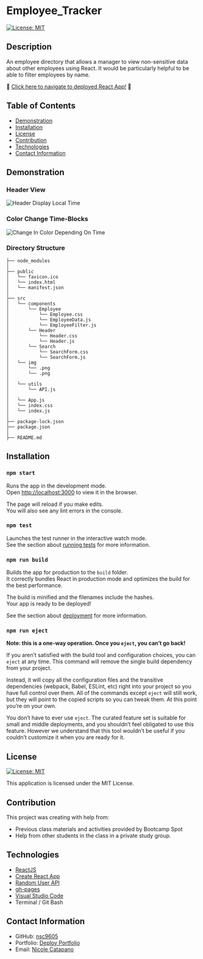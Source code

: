 # Employee_Tracker

[![License: MIT](https://img.shields.io/badge/License-MIT-yellow.svg)](https://opensource.org/licenses/MIT)

## Description

An employee directory that allows a manager to view non-sensitive data about other employees using React. It would be particularly helpful to be able to filter employees by name.

:round_pushpin: [Click here to navigate to deployed React App!](https://nsc9605.github.io/Employee_Tracker/) :round_pushpin:

## Table of Contents

- [Demonstration](#demonstration)
- [Installation](#installation)
- [License](#license)
- [Contribution](#contribution)
- [Technologies](#technologies)
- [Contact Information](#contact-information)

## Demonstration

### Header View
![Header Display Local Time](./src/img/header1.png)

### Color Change Time-Blocks
![Change In Color Depending On Time](./src/img/color-change.png)


### Directory Structure

```
├── node_modules
│
├── public
│   └── favicon.ico
│   └── index.html
│   └── manifest.json
│
├── src
│   └── components
│       └── Employee
│           └── Employee.css
│           └── EmployeeData.js
│           └── EmployeeFilter.js
│       └── Header
│           └── Header.css
│           └── Header.js
│       └── Search
│           └── SearchForm.css
│           └── SearchForm.js
│   └── img
│       └── .png
│       └── .png
│
│   └── utils
│       └── API.js
│
│   └── App.js
│   └── index.css
│   └── index.js
│
├── package-lock.json
├── package.json  
│
├── README.md
```

## Installation

### `npm start`

Runs the app in the development mode.\
Open [http://localhost:3000](http://localhost:3000) to view it in the browser.

The page will reload if you make edits.\
You will also see any lint errors in the console.

### `npm test`

Launches the test runner in the interactive watch mode.\
See the section about [running tests](https://facebook.github.io/create-react-app/docs/running-tests) for more information.

### `npm run build`

Builds the app for production to the `build` folder.\
It correctly bundles React in production mode and optimizes the build for the best performance.

The build is minified and the filenames include the hashes.\
Your app is ready to be deployed!

See the section about [deployment](https://facebook.github.io/create-react-app/docs/deployment) for more information.

### `npm run eject`

**Note: this is a one-way operation. Once you `eject`, you can’t go back!**

If you aren’t satisfied with the build tool and configuration choices, you can `eject` at any time. This command will remove the single build dependency from your project.

Instead, it will copy all the configuration files and the transitive dependencies (webpack, Babel, ESLint, etc) right into your project so you have full control over them. All of the commands except `eject` will still work, but they will point to the copied scripts so you can tweak them. At this point you’re on your own.

You don’t have to ever use `eject`. The curated feature set is suitable for small and middle deployments, and you shouldn’t feel obligated to use this feature. However we understand that this tool wouldn’t be useful if you couldn’t customize it when you are ready for it.


## License

[![License: MIT](https://img.shields.io/badge/License-MIT-yellow.svg)](https://opensource.org/licenses/MIT)

This application is licensed under the MIT License.

## Contribution

This project was creating with help from:

- Previous class materials and activities provided by Bootcamp Spot
- Help from other students in the class in a private study group.


## Technologies

- [ReactJS](https://reactjs.org/)
- [Create React App](https://github.com/facebook/create-react-app)
- [Random User API](https://randomuser.me/)
- [gh-pages](https://www.npmjs.com/package/gh-pages)
- [Visual Studio Code](https://code.visualstudio.com/)
- Terminal / Git Bash

## Contact Information

- GitHub: [nsc9605](https://github.com/nsc9605)
- Portfolio: [Deploy Portfolio](https://nsc9605.github.io/Responsive-Portfolio/)
- Email: [Nicole Catapano](mailto:nsc9605@gmail.com)

